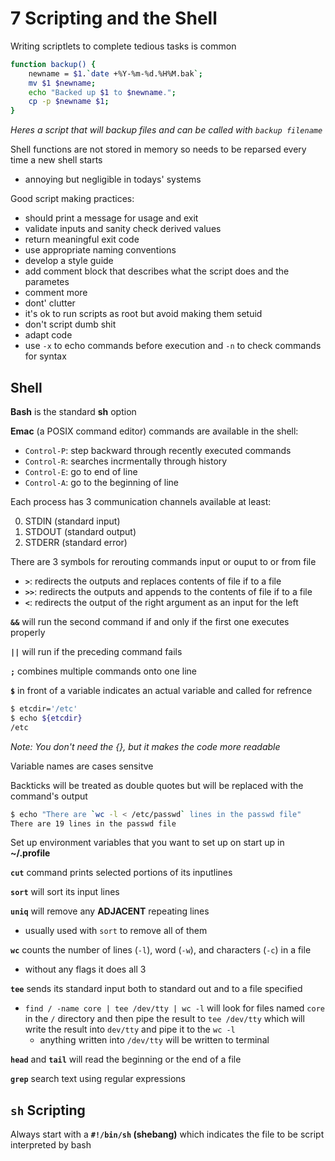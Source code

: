# 7 Scripting and the Shell

Writing scriptlets to complete tedious tasks is common

```sh
function backup() {
    newname = $1.`date +%Y-%m-%d.%H%M.bak`;
    mv $1 $newname;
    echo "Backed up $1 to $newname.";
    cp -p $newname $1;
}
```

_Heres a script that will backup files and can be called with `backup filename`_

Shell functions are not stored in memory so needs to be reparsed every time a new shell starts

- annoying but negligible in todays' systems

Good script making practices:

- should print a message for usage and exit
- validate inputs and sanity check derived values
- return meaningful exit code
- use appropriate naming conventions
- develop a style guide
- add comment block that describes what the script does and the parametes
- comment more
- dont' clutter
- it's ok to run scripts as root but avoid making them setuid
- don't script dumb shit
- adapt code
- use `-x` to echo commands before execution and `-n` to check commands for syntax

## Shell

**Bash** is the standard **sh** option

**Emac** (a POSIX command editor) commands are available in the shell:

- `Control-P`: step backward through recently executed commands
- `Control-R`: searches incrmentally through history
- `Control-E`: go to end of line
- `Control-A`: go to the beginning of line

Each process has 3 communication channels available at least:

0. STDIN (standard input)
1. STDOUT (standard output)
2. STDERR (standard error)

There are 3 symbols for rerouting commands input or ouput to or from file

- **`>`**: redirects the outputs and replaces contents of file if to a file
- **`>>`**: redirects the outputs and appends to the contents of file if to a file
- **`<`**: redirects the output of the right argument as an input for the left

**`&&`** will run the second command if and only if the first one executes properly

**`||`** will run if the preceding command fails

**`;`** combines multiple commands onto one line

**`$`** in front of a variable indicates an actual variable and called for refrence

```sh
$ etcdir='/etc'
$ echo ${etcdir}
/etc
```

_Note: You don't need the {}, but it makes the code more readable_

Variable names are cases sensitve

Backticks will be treated as double quotes but will be replaced with the command's output

```sh
$ echo "There are `wc -l < /etc/passwd` lines in the passwd file"
There are 19 lines in the passwd file
```

Set up environment variables that you want to set up on start up in **~/.profile**

**`cut`** command prints selected portions of its inputlines

**`sort`** will sort its input lines

**`uniq`** will remove any **ADJACENT** repeating lines

- usually used with `sort` to remove all of them

**`wc`** counts the number of lines (`-l`), word (`-w`), and characters (`-c`) in a file

- without any flags it does all 3

**`tee`** sends its standard input both to standard out and to a file specified

- `find / -name core | tee /dev/tty | wc -l` will look for files named `core` in the `/` directory and then pipe the result to `tee /dev/tty` which will write the result into `dev/tty` and pipe it to the `wc -l`
  - anything written into `/dev/tty` will be written to terminal

**`head`** and **`tail`** will read the beginning or the end of a file

**`grep`** search text using regular expressions

## `sh` Scripting

Always start with a **`#!/bin/sh` (shebang)** which indicates the file to be script interpreted by bash
